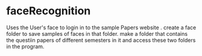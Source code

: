 # faceRecognition
Uses the User's face to login in to the sample Papers website . create a face  folder to save samples of faces in that folder.
make a folder that contains the questiin papers of different semesters in it and access these two folders in the program.
